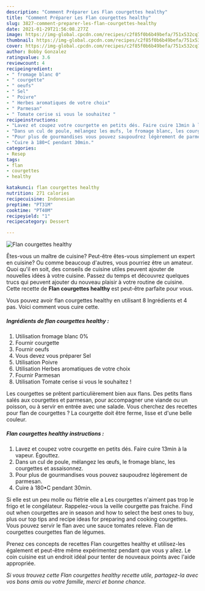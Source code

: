 ```yaml
---
description: "Comment Préparer Les Flan courgettes healthy"
title: "Comment Préparer Les Flan courgettes healthy"
slug: 3827-comment-preparer-les-flan-courgettes-healthy
date: 2021-01-29T21:56:08.277Z
image: https://img-global.cpcdn.com/recipes/c2f85f0b6b49befa/751x532cq70/flan-courgettes-healthy-photo-principale-de-la-recette.jpg
thumbnail: https://img-global.cpcdn.com/recipes/c2f85f0b6b49befa/751x532cq70/flan-courgettes-healthy-photo-principale-de-la-recette.jpg
cover: https://img-global.cpcdn.com/recipes/c2f85f0b6b49befa/751x532cq70/flan-courgettes-healthy-photo-principale-de-la-recette.jpg
author: Bobby Gonzalez
ratingvalue: 3.6
reviewcount: 4
recipeingredient:
- " fromage blanc 0"
- " courgette"
- " oeufs"
- " Sel"
- " Poivre"
- " Herbes aromatiques de votre choix"
- " Parmesan"
- " Tomate cerise si vous le souhaitez "
recipeinstructions:
- "Lavez et coupez votre courgette en petits dés. Faire cuire 13min à la vapeur. Égouttez."
- "Dans un cul de poule, mélangez les œufs, le fromage blanc, les courgettes et assaisonnez."
- "Pour plus de gourmandises vous pouvez saupoudrez légèrement de parmesan."
- "Cuire à 180•C pendant 30min."
categories:
- Resep
tags:
- flan
- courgettes
- healthy

katakunci: flan courgettes healthy 
nutrition: 271 calories
recipecuisine: Indonesian
preptime: "PT31M"
cooktime: "PT40M"
recipeyield: "1"
recipecategory: Dessert

---
```



![Flan courgettes healthy](https://img-global.cpcdn.com/recipes/c2f85f0b6b49befa/751x532cq70/flan-courgettes-healthy-photo-principale-de-la-recette.jpg)

Êtes-vous un maître de cuisine? Peut-être êtes-vous simplement un expert en cuisine? Ou comme beaucoup d'autres, vous pourriez être un amateur. Quoi qu'il en soit, des conseils de cuisine utiles peuvent ajouter de nouvelles idées à votre cuisine. Passez du temps et découvrez quelques trucs qui peuvent ajouter du nouveau plaisir à votre routine de cuisine. Cette recette de <strong> Flan courgettes healthy </strong> est peut-être parfaite pour vous.

<!--inarticleads1-->

Vous pouvez avoir flan courgettes healthy en utilisant 8 Ingrédients et 4 pas. Voici comment vous cuire cette.

##### Ingrédients de flan courgettes healthy :

1. Utilisation  fromage blanc 0%
1. Fournir  courgette
1. Fournir  oeufs
1. Vous devez vous préparer  Sel
1. Utilisation  Poivre
1. Utilisation  Herbes aromatiques de votre choix
1. Fournir  Parmesan
1. Utilisation  Tomate cerise si vous le souhaitez !


Les courgettes se prêtent particulièrement bien aux flans. Des petits flans salés aux courgettes et parmesan, pour accompagner une viande ou un poisson, ou à servir en entrée avec une salade. Vous cherchez des recettes pour flan de courgettes ? La courgette doit être ferme, lisse et d&#39;une belle couleur. 

<!--inarticleads2-->

##### Flan courgettes healthy instructions :

1. Lavez et coupez votre courgette en petits dés. Faire cuire 13min à la vapeur. Égouttez.
1. Dans un cul de poule, mélangez les œufs, le fromage blanc, les courgettes et assaisonnez.
1. Pour plus de gourmandises vous pouvez saupoudrez légèrement de parmesan.
1. Cuire à 180•C pendant 30min.


Si elle est un peu molle ou flétrie elle a Les courgettes n&#39;aiment pas trop le frigo et le congélateur. Rappelez-vous la veille courgette pas fraiche. Find out when courgettes are in season and how to select the best ones to buy, plus our top tips and recipe ideas for preparing and cooking courgettes. Vous pouvez servir le flan avec une sauce tomates releve. Flan de courgettes courgettes flan de légumes. 

<!--inarticleads1-->

<p>
Prenez ces concepts de recettes Flan courgettes healthy et utilisez-les également et peut-être même expérimentez pendant que vous y allez. Le coin cuisine est un endroit idéal pour tenter de nouveaux points avec l'aide appropriée.
</p>

<p>
<i>Si vous trouvez cette Flan courgettes healthy recette utile, partagez-la avec vos bons amis ou votre famille, merci et bonne chance.</i>
</p>

